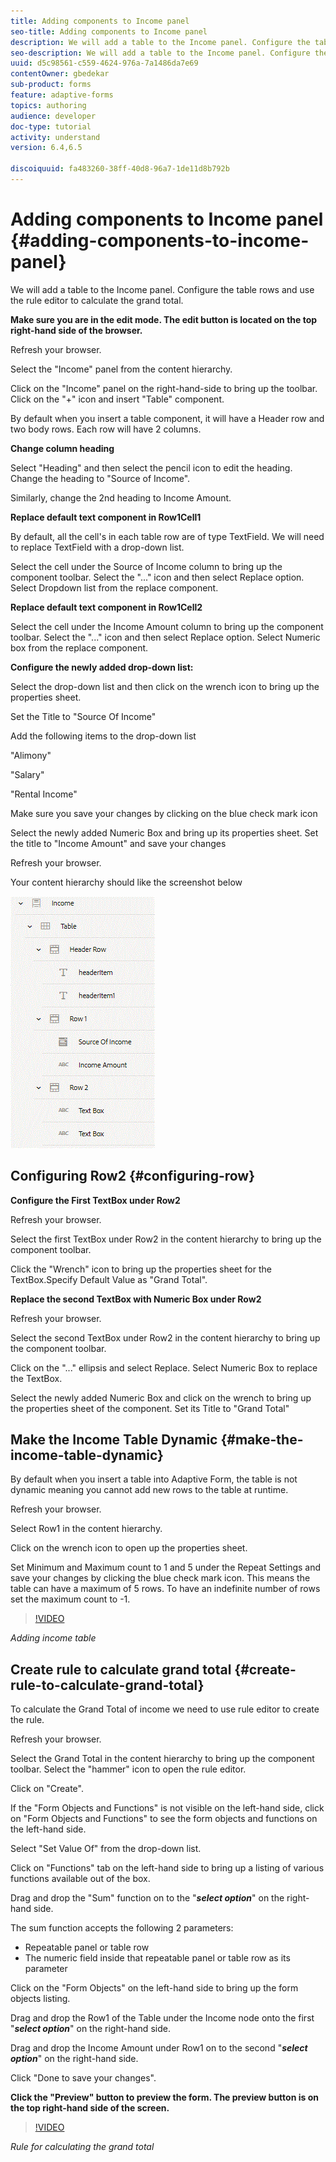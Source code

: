 ```yaml
---
title: Adding components to Income panel
seo-title: Adding components to Income panel
description: We will add a table to the Income panel. Configure the table rows and use the rule editor to calculate the grand total.
seo-description: We will add a table to the Income panel. Configure the table rows and use the rule editor to calculate the grand total.
uuid: d5c98561-c559-4624-976a-7a1486da7e69
contentOwner: gbedekar
sub-product: forms
feature: adaptive-forms
topics: authoring
audience: developer
doc-type: tutorial
activity: understand
version: 6.4,6.5

discoiquuid: fa483260-38ff-40d8-96a7-1de11d8b792b
---
```


# Adding components to Income panel {#adding-components-to-income-panel}

We will add a table to the Income panel. Configure the table rows and use the rule editor to calculate the grand total.


**Make sure you are in the edit mode. The edit button is located on the top right-hand side of the browser.**

Refresh your browser.

Select the "Income" panel from the content hierarchy.

Click on the "Income" panel on the right-hand-side to bring up the toolbar. Click on the "+" icon and insert "Table" component.

By default when you insert a table component, it will have a Header row and two body rows. Each row will have 2 columns.

**Change column heading**

Select "Heading" and then select the pencil icon to edit the heading. Change the heading to "Source of Income".

Similarly, change the 2nd heading to Income Amount.

**Replace default text component in Row1Cell1**

By default, all the cell's in each table row are of type TextField. We will need to replace TextField with a drop-down list.

Select the cell under the Source of Income column to bring up the component toolbar. Select the "..." icon and then select Replace option. Select Dropdown list from the replace component.

**Replace default text component in Row1Cell2**

Select the cell under the Income Amount column to bring up the component toolbar. Select the "..." icon and then select Replace option. Select Numeric box from the replace component.

**Configure the newly added drop-down list:**

Select the drop-down list and then click on the wrench icon to bring up the properties sheet.

Set the Title to "Source Of Income"

Add the following items to the drop-down list

"Alimony"

"Salary"

"Rental Income"

Make sure you save your changes by clicking on the blue check mark icon

Select the newly added Numeric Box and bring up its properties sheet. Set the title to "Income Amount" and save your changes

Refresh your browser.

Your content hierarchy should like the screenshot below

![incomesection](assets/incomesection.gif)

## Configuring Row2 {#configuring-row}

**Configure the First TextBox under Row2**

Refresh your browser.

Select the first TextBox under Row2 in the content hierarchy to bring up the component toolbar.

Click the "Wrench" icon to bring up the properties sheet for the TextBox.Specify Default Value as "Grand Total".

**Replace the second TextBox with Numeric Box under Row2**

Refresh your browser.

Select the second TextBox under Row2 in the content hierarchy to bring up the component toolbar.

Click on the "..." ellipsis and select Replace. Select Numeric Box to replace the TextBox.

Select the newly added Numeric Box and click on the wrench to bring up the properties sheet of the component. Set its Title to "Grand Total"

## Make the Income Table Dynamic {#make-the-income-table-dynamic}

By default when you insert a table into Adaptive Form, the table is not dynamic meaning you cannot add new rows to the table at runtime.

Refresh your browser.

Select Row1 in the content hierarchy.

Click on the wrench icon to open up the properties sheet.

Set Minimum and Maximum count to 1 and 5 under the Repeat Settings and save your changes by clicking the blue check mark icon. This means the table can have a maximum of 5 rows. To have an indefinite number of rows set the maximum count to -1.

>[!VIDEO](https://video.tv.adobe.com/v/22198?quality=9)

*Adding income table*

## Create rule to calculate grand total {#create-rule-to-calculate-grand-total}

To calculate the Grand Total of income we need to use rule editor to create the rule.

Refresh your browser.

Select the Grand Total in the content hierarchy to bring up the component toolbar. Select the "hammer" icon to open the rule editor.

Click on "Create".

If the "Form Objects and Functions" is not visible on the left-hand side, click on "Form Objects and Functions" to see the form objects and functions on the left-hand side.

Select "Set Value Of" from the drop-down list.

Click on "Functions" tab on the left-hand side to bring up a listing of various functions available out of the box.

Drag and drop the "Sum" function on to the "***select option***" on the right-hand side.

The sum function accepts the following 2 parameters:

* Repeatable panel or table row
* The numeric field inside that repeatable panel or table row as its parameter

Click on the "Form Objects" on the left-hand side to bring up the form objects listing.

Drag and drop the Row1 of the Table under the Income node onto the first "***select option***" on the right-hand side.

Drag and drop the Income Amount under Row1 on to the second "***select option***" on the right-hand side.

Click "Done to save your changes".

**Click the "Preview" button to preview the form. The preview button is on the top right-hand side of the screen.**

>[!VIDEO](https://video.tv.adobe.com/v/22197?quality=9)

*Rule for calculating the grand total*

